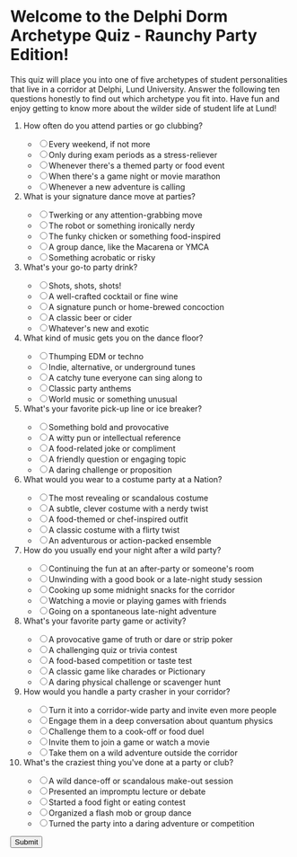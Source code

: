 <!DOCTYPE html>
<html>
<head>
	<title>Delphi Dorm Party Archetype Quiz proudly presented by ChatGPT</title>
</head>
<body>
	<h1>Welcome to the Delphi Dorm Archetype Quiz - Raunchy Party Edition!</h1>
	<p>This quiz will place you into one of five archetypes of student personalities that live in a corridor at Delphi, Lund University. Answer the following ten questions honestly to find out which archetype you fit into. Have fun and enjoy getting to know more about the wilder side of student life at Lund!</p>
	<ol>
		<li>How often do you attend parties or go clubbing?</li>
		<ul>
			<li><input type="radio" name="question1" value="a">Every weekend, if not more</li>
			<li><input type="radio" name="question1" value="b">Only during exam periods as a stress-reliever</li>
			<li><input type="radio" name="question1" value="c">Whenever there's a themed party or food event</li>
			<li><input type="radio" name="question1" value="d">When there's a game night or movie marathon</li>
			<li><input type="radio" name="question1" value="e">Whenever a new adventure is calling</li>
		</ul>
		<li>What is your signature dance move at parties?</li>
		<ul>
			<li><input type="radio" name="question2" value="a">Twerking or any attention-grabbing move</li>
			<li><input type="radio" name="question2" value="b">The robot or something ironically nerdy</li>
			<li><input type="radio" name="question2" value="c">The funky chicken or something food-inspired</li>
			<li><input type="radio" name="question2" value="d">A group dance, like the Macarena or YMCA</li>
			<li><input type="radio" name="question2" value="e">Something acrobatic or risky</li>
		</ul>
		<li>What's your go-to party drink?</li>
		<ul>
			<li><input type="radio" name="question3" value="a">Shots, shots, shots!</li>
			<li><input type="radio" name="question3" value="b">A well-crafted cocktail or fine wine</li>
			<li><input type="radio" name="question3" value="c">A signature punch or home-brewed concoction</li>
			<li><input type="radio" name="question3" value="d">A classic beer or cider</li>
			<li><input type="radio" name="question3" value="e">Whatever's new and exotic</li>
		</ul>
		<li>What kind of music gets you on the dance floor?</li>
		<ul>
			<li><input type="radio" name="question4" value="a">Thumping EDM or techno</li>
			<li><input type="radio" name="question4" value="b">Indie, alternative, or underground tunes</li>
			<li><input type="radio" name="question4" value="c">A catchy tune everyone can sing along to</li>
			<li><input type="radio" name="question4" value="d">Classic party anthems</li>
			<li><input type="radio" name="question4"value="e">World music or something unusual</li>
</ul>
<li>What's your favorite pick-up line or ice breaker?</li>
<ul>
<li><input type="radio" name="question5" value="a">Something bold and provocative</li>
<li><input type="radio" name="question5" value="b">A witty pun or intellectual reference</li>
<li><input type="radio" name="question5" value="c">A food-related joke or compliment</li>
<li><input type="radio" name="question5" value="d">A friendly question or engaging topic</li>
<li><input type="radio" name="question5" value="e">A daring challenge or proposition</li>
</ul>
<li>What would you wear to a costume party at a Nation?</li>
<ul>
<li><input type="radio" name="question6" value="a">The most revealing or scandalous costume</li>
<li><input type="radio" name="question6" value="b">A subtle, clever costume with a nerdy twist</li>
<li><input type="radio" name="question6" value="c">A food-themed or chef-inspired outfit</li>
<li><input type="radio" name="question6" value="d">A classic costume with a flirty twist</li>
<li><input type="radio" name="question6" value="e">An adventurous or action-packed ensemble</li>
</ul>
<li>How do you usually end your night after a wild party?</li>
<ul>
<li><input type="radio" name="question7" value="a">Continuing the fun at an after-party or someone's room</li>
<li><input type="radio" name="question7" value="b">Unwinding with a good book or a late-night study session</li>
<li><input type="radio" name="question7" value="c">Cooking up some midnight snacks for the corridor</li>
<li><input type="radio" name="question7" value="d">Watching a movie or playing games with friends</li>
<li><input type="radio" name="question7" value="e">Going on a spontaneous late-night adventure</li>
</ul>
<li>What's your favorite party game or activity?</li>
<ul>
<li><input type="radio" name="question8" value="a">A provocative game of truth or dare or strip poker</li>
<li><input type="radio" name="question8" value="b">A challenging quiz or trivia contest</li>
<li><input type="radio" name="question8" value="c">A food-based competition or taste test</li>
<li><input type="radio" name="question8" value="d">A classic game like charades or Pictionary</li>
<li><input type="radio" name="question8" value="e">A daring physical challenge or scavenger hunt</li>
</ul>
<li>How would you handle a party crasher in your corridor?</li>
<ul>
<li><input type="radio" name="question9" value="a">Turn it into a corridor-wide party and invite even more people</li>
<li><input type="radio" name="question9" value="b">Engage them in a deep conversation about quantum physics</li>
<li><input type="radio" name="question9" value="c">Challenge them to a cook-off or food duel</li>
<li><input type="radio" name="question9" value="d">Invite them to join a game or watch a movie</li>
<li><input type="radio" name="question9" value="e">Take them on a wild adventure outside the corridor</li>
</ul>
<li>What's the craziest thing you've done at a party or club?</li>
<ul>
<li><input type="radio" name="question10" value="a">A wild dance-off or scandalous make-out session</li>
<li><input type="radio" name="question10" value="b">Presented an impromptu lecture or debate</li>
<li><input type="radio" name="question10" value="c">Started a food fight or eating contest</li>
<li><input type="radio" name="question10" value="d">Organized a flash mob or group dance</li>
<li><input type="radio" name="question10" value="e">Turned the party into a daring adventure or competition</li>
</ul>
</ol>
<button onclick="calculateResult()">Submit</button>
<div id="result"></div>
<script>
	function calculateResult() {
		let result = 100;
		let aCount = 0;
		let bCount = 0;
		let cCount = 0;
		let dCount = 0;
		let eCount = 0;

		const question1 = document.querySelector('input[name="question1"]:checked').value;
		const question2 = document.querySelector('input[name="question2"]:checked').value;
		const question3 = document.querySelector('input[name="question3"]:checked').value;
		const question4 = document.querySelector('input[name="question4"]:checked').value;
		const question5 = document.querySelector('input[name="question5"]:checked').value;
		const question6 = document.querySelector('input[name="question6"]:checked').value;
		const question7 = document.querySelector('input[name="question7"]:checked').value;
		const question8 = document.querySelector('input[name="question8"]:checked').value;
		const question9 = document.querySelector('input[name="question9"]:checked').value;
		const question10 = document.querySelector('input[name="question10"]:checked').value;

		switch (question1) {
			case "a":
				aCount++;
				break;
			case "b":
				bCount++;
				break;
			case "c":
				cCount++;
				break;
			case "d":
				dCount++;
				break;
			case "e":
				eCount++;
				break;
		}

		switch (question2) {
			case "a":
				aCount++;
				break;
			case "b":
				bCount++;
				break;
			case "c":
				cCount++;
				break;
			case "d":
				dCount++;
				break;
			case "e":
				eCount++;
				break;
		}

		switch (question3) {
			case "a":
				aCount++;
				break;
			case "b":
				bCount++;
				break;
			case "c":
				cCount++;
				break;
			case "d":
				dCount++;
				break;
			case "e":
				eCount++;
				break;
		}

		switch (question4) {
			case ""a":
				aCount++;
				break;
				case "b":
				bCount++;
				break;
				case "c":
				cCount++;
				break;
				case "d":
				dCount++;
				break;
				case "e":
				eCount++;
				break;
				}

		switch (question5) {
			case "a":
				aCount++;
				break;
			case "b":
				bCount++;
				break;
			case "c":
				cCount++;
				break;
			case "d":
				dCount++;
				break;
			case "e":
				eCount++;
				break;
		}

		switch (question6) {
			case "a":
				aCount++;
				break;
			case "b":
				bCount++;
				break;
			case "c":
				cCount++;
				break;
			case "d":
				dCount++;
				break;
			case "e":
				eCount++;
				break;
		}

		switch (question7) {
			case "a":
				aCount++;
				break;
			case "b":
				bCount++;
				break;
			case "c":
				cCount++;
				break;
			case "d":
				dCount++;
				break;
			case "e":
				eCount++;
				break;
		}

		switch (question8) {
			case "a":
				aCount++;
				break;
			case "b":
				bCount++;
				break;
			case "c":
				cCount++;
				break;
			case "d":
				dCount++;
				break;
			case "e":
				eCount++;
				break;
		}

		switch (question9) {
			case "a":
				aCount++;
				break;
			case "b":
				bCount++;
				break;
			case "c":
				cCount++;
				break;
			case "d":
				dCount++;
				break;
			case "e":
				eCount++;
				break;
		}

		switch (question10) {
			case "a":
				aCount++;
				break;
			case "b":
				bCount++;
				break;
			case "c":
				cCount++;
				break;
			case "d":
				dCount++;
				break;
			case "e":
				eCount++;
				break;
		}

		if (aCount > bCount && aCount > cCount && aCount > dCount && aCount > eCount) {
			result = "The Wild Party Animal";
		} else if (bCount > aCount && bCount > cCount && bCount > dCount && bCount > eCount) {
			result = "The Intellectual Partier";
		} else if (cCount > aCount && cCount > bCount && cCount > dCount && cCount > eCount) {
			result = "The Foodie Reveler";
		} else if (dCount > aCount && dCount > bCount && dCount > cCount && dCount > eCount) {
			result = "The Social Gamer";
		} else {
			result = "The Daring Adventurer";
		}

		document.getElementById("result").innerHTML = result;
	}
</script>
</body>
</html>
